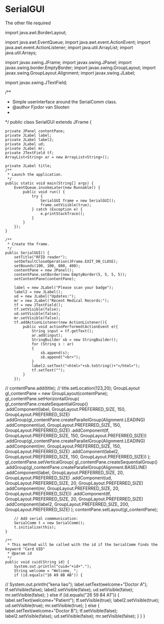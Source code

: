 # SerialGUI
The other file required

import java.awt.BorderLayout;

import java.awt.EventQueue;
import java.awt.event.ActionEvent;
import java.awt.event.ActionListener;
import java.util.ArrayList;
import java.util.Arrays;

import javax.swing.JFrame;
import javax.swing.JPanel;
import javax.swing.border.EmptyBorder;
import javax.swing.GroupLayout;
import javax.swing.GroupLayout.Alignment;
import javax.swing.JLabel;

import javax.swing.JTextField;

/**
 * Simple userinterface around the SerialComm class.
 * @author Fjodor van Slooten
 *
 */
public class SerialGUI extends JFrame {

	private JPanel contentPane;
	private JLabel label;
	private JLabel label2;
	private JLabel ud;
	private JLabel mr;
	private JTextField tf;
	ArrayList<String> ar = new ArrayList<String>();
	
	private JLabel title;
	/**
	 * Launch the application.
	 */
	public static void main(String[] args) {
		EventQueue.invokeLater(new Runnable() {
			public void run() {
				try {
					SerialGUI frame = new SerialGUI();
					frame.setVisible(true);
				} catch (Exception e) {
					e.printStackTrace();
				}
			}
		});
	}

	/**
	 * Create the frame.
	 */
	public SerialGUI() {
		setTitle("RFID reader");
		setDefaultCloseOperation(JFrame.EXIT_ON_CLOSE);
		setBounds(100, 100, 800, 400);
		contentPane = new JPanel();
		contentPane.setBorder(new EmptyBorder(5, 5, 5, 5));
		setContentPane(contentPane);
		
		label = new JLabel("Please scan your badge");
		label2 = new JLabel();
		ud = new JLabel("Updates:");
		mr = new JLabel("Recent Medical Records:");
		tf = new JTextField();
		tf.setVisible(false);
		ud.setVisible(false);
		mr.setVisible(false);
		tf.addActionListener(new ActionListener(){
			public void actionPerformed(ActionEvent e){
				String input = tf.getText();
				ar.add(input);
				StringBuilder sb = new StringBuilder();
				for (String s : ar)
				{
				    sb.append(s);
				    sb.append("<br>");
				}
				label2.setText("<html>"+sb.toString()+"</html>");
				tf.setText("");				
			}
		});
//		contentPane.add(title);
//		title.setLocation(123,20);
		GroupLayout gl_contentPane = new GroupLayout(contentPane);
		gl_contentPane.setHorizontalGroup(
			gl_contentPane.createSequentialGroup()	
				.addComponent(label, GroupLayout.PREFERRED_SIZE, 150, GroupLayout.PREFERRED_SIZE)
				.addGroup(gl_contentPane.createParallelGroup(Alignment.LEADING)
					.addComponent(ud, GroupLayout.PREFERRED_SIZE, 150, GroupLayout.PREFERRED_SIZE)
					.addComponent(tf, GroupLayout.PREFERRED_SIZE, 150, GroupLayout.PREFERRED_SIZE))
				.addGroup(gl_contentPane.createParallelGroup(Alignment.LEADING)
					.addComponent(mr, GroupLayout.PREFERRED_SIZE, 150, GroupLayout.PREFERRED_SIZE)
					.addComponent(label2, GroupLayout.PREFERRED_SIZE, 150, GroupLayout.PREFERRED_SIZE))	
		);
		gl_contentPane.setVerticalGroup(
			gl_contentPane.createSequentialGroup()				
				.addGroup(gl_contentPane.createParallelGroup(Alignment.BASELINE)
					.addComponent(label, GroupLayout.PREFERRED_SIZE, 20, GroupLayout.PREFERRED_SIZE)
					.addComponent(ud, GroupLayout.PREFERRED_SIZE, 20, GroupLayout.PREFERRED_SIZE)
					.addComponent(mr, GroupLayout.PREFERRED_SIZE, 20, GroupLayout.PREFERRED_SIZE))
				.addComponent(tf, GroupLayout.PREFERRED_SIZE, 20, GroupLayout.PREFERRED_SIZE)
				.addComponent(label2, GroupLayout.PREFERRED_SIZE, 200, GroupLayout.PREFERRED_SIZE)
		);
		contentPane.setLayout(gl_contentPane);
		
		// Add serial commmunication:
		SerialComm t = new SerialComm();
		t.initialize(this);
	}
	
	/**
	 * This method will be called with the id if the SerialComm finds the keyword "Card UID"
	 * @param id
	 */
	public void cuid(String id) {
		System.out.println("cuid="+id+".");
		String welcome = "Welcome, ";
		if (id.equals("16 A9 8B AB")) {
//			System.out.println("kena liao");
			label.setText(welcome+"Doctor A");
			tf.setVisible(false);
			label2.setVisible(false);
			ud.setVisible(false);
			mr.setVisible(false);
		}
		else if (id.equals("26 59 84 A1")) {
			label.setText(welcome+"Patient");
			tf.setVisible(true);
			label2.setVisible(true);
			ud.setVisible(true);
			mr.setVisible(true);
		}
		else {
			label.setText(welcome+"Doctor B");
			tf.setVisible(false);
			label2.setVisible(false);
			ud.setVisible(false);
			mr.setVisible(false);
		}
	}
}
